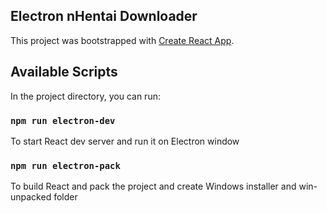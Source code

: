 ## Electron nHentai Downloader

This project was bootstrapped with [Create React App](https://github.com/facebook/create-react-app).

## Available Scripts

In the project directory, you can run:

### `npm run electron-dev`

To start React dev server and run it on Electron window

### `npm run electron-pack`

To build React and pack the project and create Windows installer and win-unpacked folder

